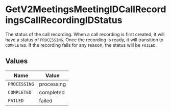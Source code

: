 # GetV2MeetingsMeetingIDCallRecordingsCallRecordingIDStatus

The status of the call recording. When a call recording is first created, it will have a status of `PROCESSING`. Once the recording is ready, it will transition to `COMPLETED`. If the recording fails for any reason, the status will be `FAILED`.


## Values

| Name         | Value        |
| ------------ | ------------ |
| `PROCESSING` | processing   |
| `COMPLETED`  | completed    |
| `FAILED`     | failed       |